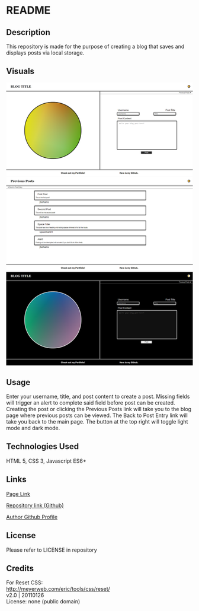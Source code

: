 # README

## Description

This repository is made for the purpose of creating a blog that saves and displays posts via local storage.

## Visuals

![Screenshot of Completed Site](./assets/images/preview.png)
![Screenshot of Completed Site](./assets/images/preview-blog.png)
![Screenshot of Completed Site](./assets/images/preview-dark-mode.png)

## Usage

Enter your username, title, and post content to create a post.  Missing fields will trigger an alert to complete said field before post can be created.  Creating the post or clicking the Previous Posts link will take you to the blog page where previous posts can be viewed.  The Back to Post Entry link will take you back to the main page.  The button at the top right will toggle light mode and dark mode.

## Technologies Used

HTML 5, CSS 3, Javascript ES6+

## Links

[Page Link](https://jtschams.github.io/blog-site/)

[Repository link (Github)](https://github.com/jtschams/blog-site)

[Author Github Profile](https://github.com/jtschams)

## License

Please refer to LICENSE in repository

## Credits

For Reset CSS: \
http://meyerweb.com/eric/tools/css/reset/ \
v2.0 | 20110126 \
License: none (public domain)
